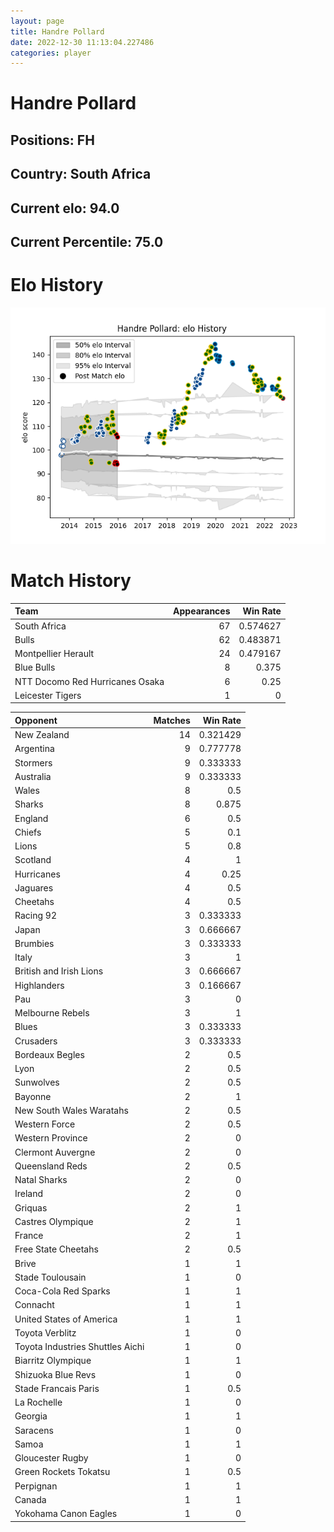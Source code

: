 ```yaml
---  
layout: page  
title: Handre Pollard  
date: 2022-12-30 11:13:04.227486  
categories: player  
---
```

# Handre Pollard

## Positions: FH

## Country: South Africa

## Current elo: 94.0

## Current Percentile: 75.0

# Elo History


![elo history](history_HandrePollard.png)
# Match History


| Team                            |   Appearances |   Win Rate |
|:--------------------------------|--------------:|-----------:|
| South Africa                    |            67 |   0.574627 |
| Bulls                           |            62 |   0.483871 |
| Montpellier Herault             |            24 |   0.479167 |
| Blue Bulls                      |             8 |   0.375    |
| NTT Docomo Red Hurricanes Osaka |             6 |   0.25     |
| Leicester Tigers                |             1 |   0        |

| Opponent                         |   Matches |   Win Rate |
|:---------------------------------|----------:|-----------:|
| New Zealand                      |        14 |   0.321429 |
| Argentina                        |         9 |   0.777778 |
| Stormers                         |         9 |   0.333333 |
| Australia                        |         9 |   0.333333 |
| Wales                            |         8 |   0.5      |
| Sharks                           |         8 |   0.875    |
| England                          |         6 |   0.5      |
| Chiefs                           |         5 |   0.1      |
| Lions                            |         5 |   0.8      |
| Scotland                         |         4 |   1        |
| Hurricanes                       |         4 |   0.25     |
| Jaguares                         |         4 |   0.5      |
| Cheetahs                         |         4 |   0.5      |
| Racing 92                        |         3 |   0.333333 |
| Japan                            |         3 |   0.666667 |
| Brumbies                         |         3 |   0.333333 |
| Italy                            |         3 |   1        |
| British and Irish Lions          |         3 |   0.666667 |
| Highlanders                      |         3 |   0.166667 |
| Pau                              |         3 |   0        |
| Melbourne Rebels                 |         3 |   1        |
| Blues                            |         3 |   0.333333 |
| Crusaders                        |         3 |   0.333333 |
| Bordeaux Begles                  |         2 |   0.5      |
| Lyon                             |         2 |   0.5      |
| Sunwolves                        |         2 |   0.5      |
| Bayonne                          |         2 |   1        |
| New South Wales Waratahs         |         2 |   0.5      |
| Western Force                    |         2 |   0.5      |
| Western Province                 |         2 |   0        |
| Clermont Auvergne                |         2 |   0        |
| Queensland Reds                  |         2 |   0.5      |
| Natal Sharks                     |         2 |   0        |
| Ireland                          |         2 |   0        |
| Griquas                          |         2 |   1        |
| Castres Olympique                |         2 |   1        |
| France                           |         2 |   1        |
| Free State Cheetahs              |         2 |   0.5      |
| Brive                            |         1 |   1        |
| Stade Toulousain                 |         1 |   0        |
| Coca-Cola Red Sparks             |         1 |   1        |
| Connacht                         |         1 |   1        |
| United States of America         |         1 |   1        |
| Toyota Verblitz                  |         1 |   0        |
| Toyota Industries Shuttles Aichi |         1 |   0        |
| Biarritz Olympique               |         1 |   1        |
| Shizuoka Blue Revs               |         1 |   0        |
| Stade Francais Paris             |         1 |   0.5      |
| La Rochelle                      |         1 |   0        |
| Georgia                          |         1 |   1        |
| Saracens                         |         1 |   0        |
| Samoa                            |         1 |   1        |
| Gloucester Rugby                 |         1 |   0        |
| Green Rockets Tokatsu            |         1 |   0.5      |
| Perpignan                        |         1 |   1        |
| Canada                           |         1 |   1        |
| Yokohama Canon Eagles            |         1 |   0        |